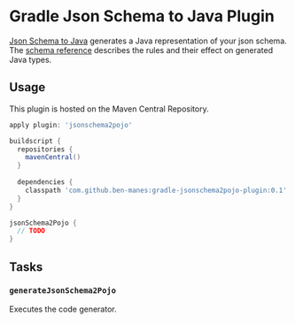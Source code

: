 # Gradle Json Schema to Java Plugin

[Json Schema to Java](http://www.jsonschema2pojo.org) generates a Java representation of your
json schema. The [schema reference](https://code.google.com/p/jsonschema2pojo/wiki/Reference)
describes the rules and their effect on generated Java types.

## Usage

This plugin is hosted on the Maven Central Repository.

```groovy
apply plugin: 'jsonschema2pojo'

buildscript {
  repositories {
    mavenCentral()
  }
  
  dependencies {
    classpath 'com.github.ben-manes:gradle-jsonschema2pojo-plugin:0.1'
  }
}

jsonSchema2Pojo {
  // TODO
}
```

## Tasks

### `generateJsonSchema2Pojo`

Executes the code generator.
